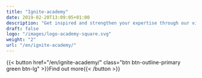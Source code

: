 ```yaml
---
title: "Ignite-academy"
date: 2019-02-20T13:09:05+01:00
description: "Get inspired and strengthen your expertise through our videos and custom training courses within strategic sourcing"
draft: false
logo: "/images/logo-academy-square.svg"
weight: "2"
url: "/en/ignite-academy/"
---
```


{{< button href="/en/ignite-academy/" class="btn btn-outline-primary green btn-lg" >}}Find out more{{< /button >}}